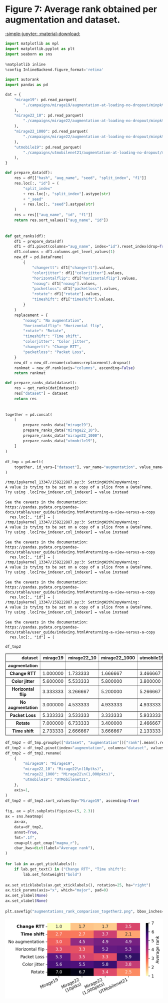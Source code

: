 # Figure 7: Average rank obtained per augmentation and dataset.

[:simple-jupyter: :material-download:](../../paper_tables_and_figures/figure7_augmentations_comparison_across_datasets_average_rank/figure7_augmentations_comparison_across_datasets_average_rank.ipynb)


```python
import matplotlib as mpl
import matplotlib.pyplot as plt
import seaborn as sns

%matplotlib inline
%config InlineBackend.figure_format='retina'
```


```python
import autorank
import pandas as pd
```


```python
dat = {
    "mirage19": pd.read_parquet(
        "./campaigns/mirage19/augmentation-at-loading-no-dropout/minpkts10/campaign_summary/augment-at-loading/runsinfo_flowpic_dim_32.parquet"
    ),
    "mirage22_10": pd.read_parquet(
        "./campaigns/mirage22/augmentation-at-loading-no-dropout/minpkts10/campaign_summary/augment-at-loading/runsinfo_flowpic_dim_32.parquet"
    ),
    "mirage22_1000": pd.read_parquet(
        "./campaigns/mirage22/augmentation-at-loading-no-dropout/minpkts1000/campaign_summary/augment-at-loading/runsinfo_flowpic_dim_32.parquet"
    ),
    "utmobile19": pd.read_parquet(
        "./campaigns/utmobilenet21/augmentation-at-loading-no-dropout/minpkts10/campaign_summary/augment-at-loading/runsinfo_flowpic_dim_32.parquet"
    ),
}
```


```python
def prepare_data(df):
    res = df[["hash", "aug_name", "seed", "split_index", "f1"]]
    res.loc[:, "id"] = (
        "split_index"
        + res.loc[:, "split_index"].astype(str)
        + "_seed"
        + res.loc[:, "seed"].astype(str)
    )
    res = res[["aug_name", "id", "f1"]]
    return res.sort_values(["aug_name", "id"])


def get_ranks(df):
    df1 = prepare_data(df)
    df1 = df1.pivot(columns="aug_name", index="id").reset_index(drop=True)
    df1.columns = df1.columns.get_level_values(1)
    new_df = pd.DataFrame(
        {
            "changertt": df1["changertt"].values,
            "colorjitter": df1["colorjitter"].values,
            "horizontalflip": df1["horizontalflip"].values,
            "noaug": df1["noaug"].values,
            "packetloss": df1["packetloss"].values,
            "rotate": df1["rotate"].values,
            "timeshift": df1["timeshift"].values,
        }
    )
    replacement = {
        "noaug": "No augmentation",
        "horizontalflip": "Horizontal flip",
        "rotate": "Rotate",
        "timeshift": "Time shift",
        "colorjitter": "Color jitter",
        "changertt": "Change RTT",
        "packetloss": "Packet Loss",
    }
    new_df = new_df.rename(columns=replacement).dropna()
    rankmat = new_df.rank(axis="columns", ascending=False)
    return rankmat
```


```python
def prepare_ranks_data(dataset):
    res = get_ranks(dat[dataset])
    res["dataset"] = dataset
    return res


together = pd.concat(
    [
        prepare_ranks_data("mirage19"),
        prepare_ranks_data("mirage22_10"),
        prepare_ranks_data("mirage22_1000"),
        prepare_ranks_data("utmobile19"),
    ]
)

df_tmp = pd.melt(
    together, id_vars=["dataset"], var_name="augmentation", value_name="rank"
)
```

    /tmp/ipykernel_13347/159222887.py:3: SettingWithCopyWarning: 
    A value is trying to be set on a copy of a slice from a DataFrame.
    Try using .loc[row_indexer,col_indexer] = value instead
    
    See the caveats in the documentation: https://pandas.pydata.org/pandas-docs/stable/user_guide/indexing.html#returning-a-view-versus-a-copy
      res.loc[:, "id"] = (
    /tmp/ipykernel_13347/159222887.py:3: SettingWithCopyWarning: 
    A value is trying to be set on a copy of a slice from a DataFrame.
    Try using .loc[row_indexer,col_indexer] = value instead
    
    See the caveats in the documentation: https://pandas.pydata.org/pandas-docs/stable/user_guide/indexing.html#returning-a-view-versus-a-copy
      res.loc[:, "id"] = (
    /tmp/ipykernel_13347/159222887.py:3: SettingWithCopyWarning: 
    A value is trying to be set on a copy of a slice from a DataFrame.
    Try using .loc[row_indexer,col_indexer] = value instead
    
    See the caveats in the documentation: https://pandas.pydata.org/pandas-docs/stable/user_guide/indexing.html#returning-a-view-versus-a-copy
      res.loc[:, "id"] = (
    /tmp/ipykernel_13347/159222887.py:3: SettingWithCopyWarning: 
    A value is trying to be set on a copy of a slice from a DataFrame.
    Try using .loc[row_indexer,col_indexer] = value instead
    
    See the caveats in the documentation: https://pandas.pydata.org/pandas-docs/stable/user_guide/indexing.html#returning-a-view-versus-a-copy
      res.loc[:, "id"] = (



```python
df_tmp2
```




<div>
<style scoped>
    .dataframe tbody tr th:only-of-type {
        vertical-align: middle;
    }

    .dataframe tbody tr th {
        vertical-align: top;
    }

    .dataframe thead th {
        text-align: right;
    }
</style>
<table border="1" class="dataframe">
  <thead>
    <tr style="text-align: right;">
      <th>dataset</th>
      <th>mirage19</th>
      <th>mirage22_10</th>
      <th>mirage22_1000</th>
      <th>utmobile19</th>
    </tr>
    <tr>
      <th>augmentation</th>
      <th></th>
      <th></th>
      <th></th>
      <th></th>
    </tr>
  </thead>
  <tbody>
    <tr>
      <th>Change RTT</th>
      <td>1.000000</td>
      <td>1.733333</td>
      <td>1.666667</td>
      <td>3.466667</td>
    </tr>
    <tr>
      <th>Color jitter</th>
      <td>5.600000</td>
      <td>5.533333</td>
      <td>5.800000</td>
      <td>3.800000</td>
    </tr>
    <tr>
      <th>Horizontal flip</th>
      <td>3.333333</td>
      <td>3.266667</td>
      <td>5.200000</td>
      <td>5.266667</td>
    </tr>
    <tr>
      <th>No augmentation</th>
      <td>3.000000</td>
      <td>4.533333</td>
      <td>4.933333</td>
      <td>4.933333</td>
    </tr>
    <tr>
      <th>Packet Loss</th>
      <td>5.333333</td>
      <td>3.533333</td>
      <td>3.333333</td>
      <td>5.933333</td>
    </tr>
    <tr>
      <th>Rotate</th>
      <td>7.000000</td>
      <td>6.733333</td>
      <td>3.400000</td>
      <td>2.466667</td>
    </tr>
    <tr>
      <th>Time shift</th>
      <td>2.733333</td>
      <td>2.666667</td>
      <td>3.666667</td>
      <td>2.133333</td>
    </tr>
  </tbody>
</table>
</div>




```python
df_tmp2 = df_tmp.groupby(["dataset", "augmentation"])["rank"].mean().reset_index()
df_tmp2 = df_tmp2.pivot(index="augmentation", columns="dataset", values="rank")
df_tmp2 = df_tmp2.rename(
    {
        "mirage19": "Mirage19",
        "mirage22_10": "Mirage22\n(10ptks)",
        "mirage22_1000": "Mirage22\n(1,000pkts)",
        "utmobile19": "UTMobilenet21",
    },
    axis=1,
)
df_tmp2 = df_tmp2.sort_values(by="Mirage19", ascending=True)

fig, ax = plt.subplots(figsize=(5, 2.3))
ax = sns.heatmap(
    ax=ax,
    data=df_tmp2,
    annot=True,
    fmt=".1f",
    cmap=plt.get_cmap("magma_r"),
    cbar_kws=dict(label="Average rank"),
)

for lab in ax.get_yticklabels():
    if lab.get_text() in ("Change RTT", "Time shift"):
        lab.set_fontweight("bold")

ax.set_xticklabels(ax.get_xticklabels(), rotation=25, ha="right")
ax.tick_params(axis="x", which="major", pad=0)
ax.set_ylabel(None)
ax.set_xlabel(None)

plt.savefig("augmentations_rank_comparison_together2.png", bbox_inches="tight", dpi=300)
```


    
![png](figure7_augmentations_comparison_across_datasets_average_rank_files/figure7_augmentations_comparison_across_datasets_average_rank_8_0.png)
    

